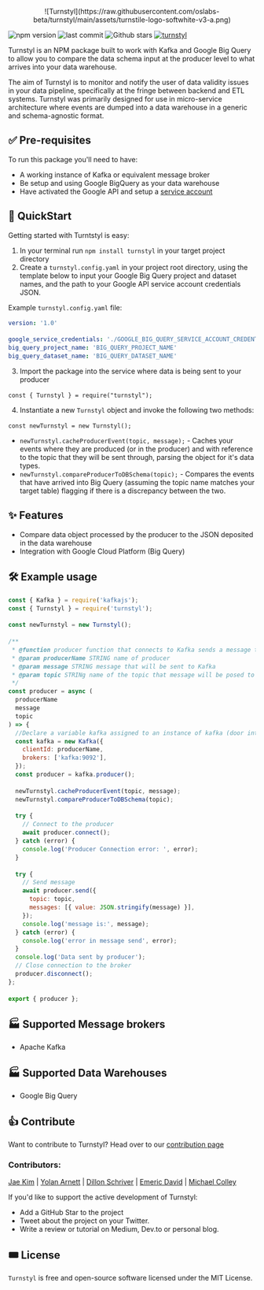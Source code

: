 <p align="center">
![Turnstyl](https://raw.githubusercontent.com/oslabs-beta/turnstyl/main/assets/turnstile-logo-softwhite-v3-a.png)

![npm version](https://img.shields.io/npm/v/turnstyl)
![last commit](https://img.shields.io/github/last-commit/oslabs-beta/turnstyl)
![Github stars](https://shields.io/github/stars/oslabs-beta/turnstyl)
[![turnstyl](https://snyk.io/advisor/npm-package/turnstyl/badge.svg)](https://snyk.io/advisor/npm-package/turnstyl)
  </p>

Turnstyl is an NPM package built to work with Kafka and Google Big Query to allow you to compare the data schema input at the producer level to what arrives into your data warehouse.

The aim of Turnstyl is to monitor and notify the user of data validity issues in your data pipeline, specifically at the fringe between backend and ETL systems. Turnstyl was primarily designed for use in micro-service architecture where events are dumped into a data warehouse in a generic and schema-agnostic format.

## ✅ Pre-requisites

To run this package you'll need to have:
- A working instance of Kafka or equivalent message broker
- Be setup and using Google BigQuery as your data warehouse
- Have activated the Google API and setup a [service account](https://cloud.google.com/iam/docs/creating-managing-service-accounts)

## 🚀 QuickStart

Getting started with Turntstyl is easy:
1. In your terminal run `npm install turnstyl` in your target project directory
2. Create a `turnstyl.config.yaml` in your project root directory, using the template below to input your Google Big Query project and dataset names, and the path to your Google API service account credentials JSON.

Example `turnstyl.config.yaml` file:

```yaml
version: '1.0'

google_service_credentials: './GOOGLE_BIG_QUERY_SERVICE_ACCOUNT_CREDENTIALS.json'
big_query_project_name: 'BIG_QUERY_PROJECT_NAME'
big_query_dataset_name: 'BIG_QUERY_DATASET_NAME'
```

3. Import the package into the service where data is being sent to your producer

`const { Turnstyl } = require("turnstyl");`

4. Instantiate a new `Turnstyl` object and invoke the following two methods:

`const newTurnstyl = new Turnstyl();`

- `newTurnstyl.cacheProducerEvent(topic, message);` - Caches your events where they are produced (or in the producer) and with reference to the topic that they will be sent through, parsing the object for it's data types.
- `newTurnstyl.compareProducerToDBSchema(topic);` - Compares the events that have arrived into Big Query (assuming the topic name matches your target table) flagging if there is a discrepancy between the two.

## ✨ Features
- Compare data object processed by the producer to the JSON deposited in the data warehouse
- Integration with Google Cloud Platform (Big Query)

## 🛠️ Example usage

```js
const { Kafka } = require('kafkajs');
const { Turnstyl } = require('turnstyl');

const newTurnstyl = new Turnstyl();

/**
 * @function producer function that connects to Kafka sends a message then disconnects
 * @param producerName STRING name of producer
 * @param message STRING message that will be sent to Kafka
 * @param topic STRINg name of the topic that message will be posed to on Kafka
 */
const producer = async (
  producerName
  message
  topic
) => {
  //Declare a variable kafka assigned to an instance of kafka (door into the kafka brokerage)
  const kafka = new Kafka({
    clientId: producerName,
    brokers: ['kafka:9092'],
  });
  const producer = kafka.producer();

  newTurnstyl.cacheProducerEvent(topic, message);
  newTurnstyl.compareProducerToDBSchema(topic);

  try {
    // Connect to the producer
    await producer.connect();
  } catch (error) {
    console.log('Producer Connection error: ', error);
  }

  try {
    // Send message
    await producer.send({
      topic: topic,
      messages: [{ value: JSON.stringify(message) }],
    });
    console.log('message is:', message);
  } catch (error) {
    console.log('error in message send', error);
  }
  console.log('Data sent by producer');
  // Close connection to the broker
  producer.disconnect();
};

export { producer };
```

## 🏭 Supported Message brokers
- Apache Kafka


## 🏭 Supported Data Warehouses
- Google Big Query

## 👍 Contribute

Want to contribute to Turnstyl? Head over to our [contribution page](https://github.com/oslabs-beta/turnstyl/blob/main/contributing.md)

### Contributors:

[Jae Kim](https://github.com/jaeklm) | [Yolan Arnett](https://github.com/yarnett) | [Dillon Schriver](https://github.com/Dillon-Schriver) | [Emeric David](https://github.com/emeric-gh) | [Michael Colley](https://github.com/michaelecolley)

If you'd like to support the active development of Turnstyl:
- Add a GitHub Star to the project
- Tweet about the project on your Twitter.
- Write a review or tutorial on Medium, Dev.to or personal blog.

## 🎟️ License

`Turnstyl` is free and open-source software licensed under the MIT License.
